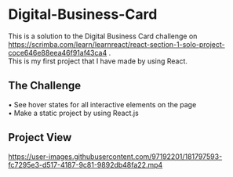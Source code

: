 # Digital-Business-Card
This is a solution to the Digital Business Card challenge on https://scrimba.com/learn/learnreact/react-section-1-solo-project-coce646e88eea46f91af43ca4 . <br/>
This is my first project that I have made by using React.
## The Challenge
• See hover states for all interactive elements on the page <br/>
• Make a static project by using React.js
## Project View  <br/>


https://user-images.githubusercontent.com/97192201/181797593-fc7295e3-d517-4187-9c81-9892db48fa22.mp4

